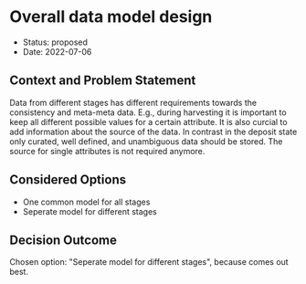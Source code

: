 # Overall data model design

* Status: proposed
* Date: 2022-07-06

## Context and Problem Statement

Data from different stages has different requirements towards the consistency and meta-meta data.
E.g., during harvesting it is important to keep all different possible values for a certain attribute.
It is also curcial to add information about the source of the data.
In contrast in the deposit state only curated, well defined, and unambiguous data should be stored.
The source for single attributes is not required anymore.

## Considered Options

* One common model for all stages
* Seperate model for different stages

## Decision Outcome

Chosen option: "Seperate model for different stages", because comes out best.
